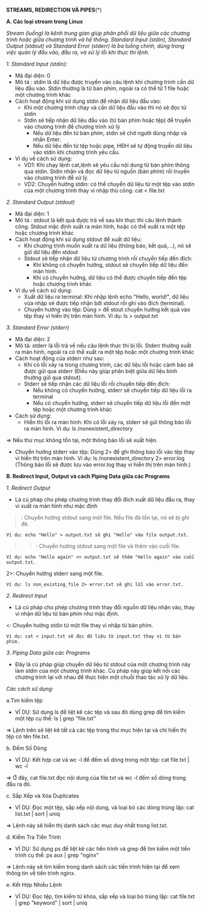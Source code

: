 **STREAMS, REDIRECTION VÀ PIPES**(*)

**A. Các loại stream trong Linux**

*Stream (luồng) là kênh trung gian giúp phân phối dữ liệu giữa các chương trình hoặc giữa chương trình và hệ thống. Standard Input (stdin), Standard Output (stdout) và Standard Error (stderr) là ba luồng chính, dùng trong việc quản lý đầu vào, đầu ra, và xử lý lỗi khi thực thi lệnh.*

*1. Standard Input (stdin):*
- Mã đại diện: 0
- Mô tả : stdin là dữ liệu được truyền vào câu lệnh khi chương trình cần dữ liệu đầu vào. Stdin thường là từ bàn phím, ngoài ra có thể từ 1 file hoặc một chương trình khác
- Cách hoạt động khi sử dụng stdin để nhận dữ liệu đầu vào:
  - Khi một chương trình chạy và cần dữ liệu đầu vào thì nó sẽ đọc từ stdin
  - Stdin sẽ tiếp nhận dữ liệu đầu vào (từ bàn phím hoặc tệp) để truyền vào chương trình để chương trình xử lý
    - Nếu dữ liệu đến từ bàn phím, stdin sẽ chờ người dùng nhập và nhấn Enter.
    - Nếu dữ liệu đến từ tệp hoặc pipe, HĐH sẽ tự động truyền dữ liệu vào stdin khi chương trình yêu cầu.
- Ví dụ về cách sử dụng:
  - VD1: Khi chạy lệnh cat,lệnh sẽ yêu cầu nội dung từ bàn phím thông qua stdin. Stdin nhận và đọc dữ liệu từ nguồn (bàn phím) rồi truyền vào chương trình để xử lý.
  - VD2: Chuyển hướng stdin: có thể chuyển dữ liệu từ một tệp vào stdin của một chương trình thay vì nhập thủ công: cat < file.txt

*2. Standard Output (stdout)*
- Mã đại diện: 1
- Mô tả : stdout là kết quả được trả về sau khi thực thi câu lệnh thành công. Stdout mặc định xuất ra màn hình, hoặc có thể xuất ra một tệp hoặc chương trình khác
- Cách hoạt động khi sử dụng stdout để xuất dữ liệu:
  - Khi chương trình muốn xuất ra dữ liệu (thông báo, kết quả,...), nó sẽ gửi dữ liệu đến stdout
  - Stdout sẽ tiếp nhận dữ liệu từ chương trình rồi chuyển tiếp đến đích:
    - Khi không có chuyển hướng, stdout sẽ chuyển tiếp dữ liệu đến màn hình.
    - Khi có chuyển hướng, dữ liệu có thể được chuyển tiếp đến tệp hoặc chương trình khác
- Ví dụ về cách sử dụng:
  - Xuất dữ liệu ra terminal: Khi nhập lệnh echo "Hello, world!", dữ liệu vừa nhập sẽ được tiếp nhận bởi stdout rồi ghi vào đích (terminal).
  - Chuyển hướng vào tệp: Dùng > để stout chuyển hướng kết quả vào tệp thay vì hiển thị trên màn hình. Ví dụ: ls > output.txt

*3. Standard Error (stderr)*
- Mã đại diện: 2
- Mô tả: stderr là lỗi trả về nếu câu lệnh thực thi bị lỗi. Stderr thường xuất ra màn hình, ngoài ra có thể xuất ra một tệp hoặc một chương trình khác
- Cách hoạt động của stderr như sau:
  - Khi có lỗi xảy ra trong chương trình, các dữ liệu lỗi hoặc cảnh báo sẽ được gửi qua stderr (Điều này giúp phân biệt giữa dữ liệu bình thường gửi qua stdout).
  - Stderr sẽ tiếp nhận các dữ liệu lỗi rồi chuyển tiếp đến đích:
    - Nếu không có chuyển hướng, stderr sẽ chuyển tiếp dữ liệu lỗi ra terminal
    - Nếu có chuyển hướng, stderr sẽ chuyển tiếp dữ liệu lỗi đến một tệp hoặc một chương trình khác
- Cách sử dụng:
  - Hiển thị lỗi ra màn hình: Khi có lỗi xảy ra, stderr sẽ gửi thông báo lỗi ra màn hình. Ví dụ: ls /nonexistent_directory
  
=> Nếu thư mục không tồn tại, một thông báo lỗi sẽ xuất hiện.
- Chuyển hướng stderr vào tệp: Dùng 2> để ghi thông báo lỗi vào tệp thay vì hiển thị trên màn hình. Ví dụ: ls /nonexistent_directory 2> error.log (Thông báo lỗi sẽ được lưu vào error.log thay vì hiển thị trên màn hình.)

**B. Redirect Input, Output và cách Piping Data giữa các Programs**

*1. Redirect Output*

- Là cú pháp cho phép chương trình thay đổi đích xuất dữ liệu đầu ra, thay vì xuất ra màn hình như mặc định

>: Chuyển hướng stdout sang một file. Nếu file đã tồn tại, nó sẽ bị ghi đè.

    Ví dụ: echo "Hello" > output.txt sẽ ghi "Hello" vào file output.txt.

>>: Chuyển hướng stdout sang một file và thêm vào cuối file.

    Ví dụ: echo "Hello again" >> output.txt sẽ thêm "Hello again" vào cuối output.txt.

2>: Chuyển hướng stderr sang một file.

    Ví dụ: ls non_existing_file 2> error.txt sẽ ghi lỗi vào error.txt.

*2. Redirect Input*
- Là cú pháp cho phép chương trình thay đổi nguồn dữ liệu nhận vào, thay vì nhận dữ liệu từ bàn phím như mặc định.

<: Chuyển hướng stdin từ một file thay vì nhập từ bàn phím.

    Ví dụ: cat < input.txt sẽ đọc dữ liệu từ input.txt thay vì từ bàn phím.
    
*3. Piping Data giữa các Programs*

- Đây là cú pháp giúp chuyển dữ liệu từ stdout của một chương trình này làm stdin của một chương trình khác. Cú pháp này giúp kết nối các chương trình lại với nhau để thực hiện một chuỗi thao tác xử lý dữ liệu.
  
*Các cách sử dụng:*

a.Tìm kiếm tệp
- VÍ DỤ: Sử dụng ls để liệt kê các tệp và sau đó dùng grep để tìm kiếm một tệp cụ thể: ls | grep "file.txt"

=> Lệnh trên sẽ liệt kê tất cả các tệp trong thư mục hiện tại và chỉ hiển thị tệp có tên file.txt.

b. Đếm Số Dòng
- VÍ DỤ: Kết hợp cat và wc -l để đếm số dòng trong một tệp: cat file.txt | wc -l

=> Ở đây, cat file.txt đọc nội dung của file.txt và wc -l đếm số dòng trong đầu ra đó.

c. Sắp Xếp và Xóa Duplicates
- VÍ DỤ: Đọc một tệp, sắp xếp nội dung, và loại bỏ các dòng trùng lặp: cat list.txt | sort | uniq

=> Lệnh này sẽ hiển thị danh sách các mục duy nhất trong list.txt.

d. Kiểm Tra Tiến Trình
- VÍ DỤ: Sử dụng ps để liệt kê các tiến trình và grep để tìm kiếm một tiến trình cụ thể: ps aux | grep "nginx"

=> Lệnh này sẽ tìm kiếm trong danh sách các tiến trình hiện tại để xem thông tin về tiến trình nginx.

e. Kết Hợp Nhiều Lệnh
- VÍ DỤ: Đọc tệp, tìm kiếm từ khóa, sắp xếp và loại bỏ trùng lặp: cat file.txt | grep "keyword" | sort | uniq
